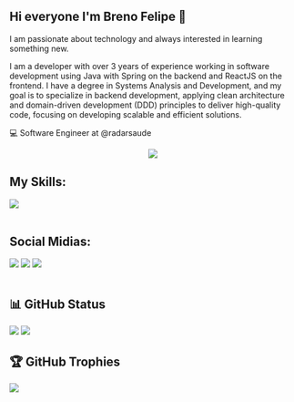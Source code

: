 ## Hi everyone I'm Breno Felipe 👋 

  I am passionate about technology and always interested in learning something new.

  I am a developer with over 3 years of experience working in software development using Java with Spring on the backend and ReactJS on the frontend. I       have a degree in Systems Analysis and Development, and my goal is to specialize in backend development, applying clean architecture and domain-driven       development (DDD) principles to deliver high-quality code, focusing on developing scalable and efficient solutions.

  💻 Software Engineer at @radarsaude

<div align="center">
  <img src="https://pokemon-status.vercel.app/?pokemon=charmander&user=brenofelips&theme=charmander">
</div>

## My Skills:

<div>
  <img src="https://skillicons.dev/icons?i=nodejs,go,ts,react,js,spring,java,docker,postgres">
</div>

<br />

## Social Midias:

<div>
  <a href="https://www.instagram.com/felipsbreno" target="_blank"><img src="https://img.shields.io/badge/-Instagram-%23E4405F?style=for-the-badge&logo=instagram&logoColor=white" target="_blank"></a>
  <a href = "mailto:brendo.filipe2050@gmail.com.br"><img src="https://img.shields.io/badge/-Gmail-%23333?style=for-the-badge&logo=gmail&logoColor=white" target="_blank"></a>
  <a href="https://www.linkedin.com/in/felipsbreno" target="_blank"><img src="https://img.shields.io/badge/-LinkedIn-%230077B5?style=for-the-badge&logo=linkedin&logoColor=white" target="_blank"></a>
</div>
<br />

## 📊 GitHub Status
![](https://github-readme-stats.vercel.app/api?username=brenofelips&show_icons=true&theme=dracula&include_all_commits=true&count_private=true&rank_icon=github&custom_title=Status)
![](https://github-readme-stats.vercel.app/api/top-langs/?username=brenofelips&hide=html&layout=compact&theme=dracula)

## 🏆 GitHub Trophies
![](https://github-profile-trophy.vercel.app/?username=brenofelips&title=-Reviews,-PullRequest,-Issues&theme=onestar&margin-w=15)
